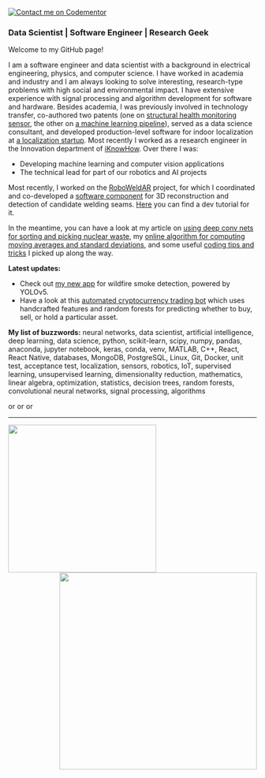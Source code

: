 [![Contact me on Codementor](https://www.codementor.io/m-badges/okypris/im-a-cm-b.svg)](https://www.codementor.io/@okypris?refer=badge)

### Data Scientist | Software Engineer | Research Geek

<p>

Welcome to my GitHub page!

I am a software engineer and data scientist with a background in electrical engineering, physics, and computer science. I have worked in academia and industry and I am always looking to solve interesting, research-type problems with high social and environmental impact. I have extensive experience with signal processing and algorithm development for software and hardware. Besides academia, I was previously involved in technology transfer, co-authored two patents (one on [structural health monitoring sensor](https://patentimages.storage.googleapis.com/7c/3a/5f/4f78dd9c0a3a68/WO2018060700A1.pdf), the other on [a machine learning pipeline](https://patentimages.storage.googleapis.com/fc/1b/bf/da720bffe3d8d7/AU2019371068A1.pdf)), served as a data science consultant, and developed production-level software for indoor localization at [a localization startup](https://navenio.com/). Most recently I worked as a research engineer in the Innovation department of [iKnowHow](https://www.iknowhow.com/). Over there I was:

- Developing machine learning and computer vision applications
- The technical lead for part of our robotics and AI projects

Most recently, I worked on the [RoboWeldAR](https://www.youtube.com/channel/UCDXILnzQH0797RFclKYmcVQ) project, for which I coordinated and co-developed a [software component](https://github.com/ikh-innovation/roboweldar-rose-ap) for 3D reconstruction and detection of candidate welding seams. [Here](https://www.youtube.com/watch?v=zPShBs7qK9s) you can find a dev tutorial for it.
  
In the meantime, you can have a look at my article on [using deep conv nets for sorting and picking nuclear waste](https://orphefs.medium.com/detecting-and-sorting-nuclear-waste-using-deep-convolutional-neural-networks-3ada9b402363), my [online algorithm for computing moving averages and standard deviations](https://github.com/orphefs/rolling_statistics/blob/master/Rolling_Mean_and_Variance_of_a_Time_Series.pdf), and some useful [coding tips and tricks](https://github.com/orphefs/notes) I picked up along the way.

</p>

<p>
  <b>Latest updates:</b>
  
- Check out [my new app](https://share.streamlit.io/firegaze-ai/prototype/main/streamlit_app/streamlit_app.py) for wildfire smoke detection, powered by YOLOv5. 
- Have a look at this [automated cryptocurrency trading bot](https://github.com/orphefs/cryptotrader) which uses handcrafted features and random forests for predicting whether to buy, sell, or hold a particular asset.
  
</p>
<b>My list of buzzwords:</b>
neural networks, data scientist, artificial intelligence, deep learning, data science, python, scikit-learn, scipy, numpy, pandas, anaconda, jupyter notebook, keras, conda, venv, MATLAB, C++, React, React Native, databases, MongoDB, PostgreSQL, Linux, Git, Docker, unit test, acceptance test, localization, sensors, robotics, IoT, supervised learning, unsupervised learning, dimensionality reduction, mathematics, linear algebra, optimization, statistics, decision trees, random forests, convolutional neural networks, signal processing, algorithms
<p>

  
</p>


<div>
<a href="https://www.linkedin.com/in/kypris/">
  <img align="left" alt="orphefs's LinkedIn Profile" width="15px" src="https://cdn.jsdelivr.net/npm/simple-icons@v3/icons/linkedin.svg" />
</a>
<a href="https://github.com/orphefs">
  <img align="left" alt="orphefs's Github" width="15px" src="https://cdn.jsdelivr.net/npm/simple-icons@v3/icons/github.svg" />
</a>

<a href="https://scholar.google.com/citations?user=bldiMQwAAAAJ&hl=en">
  <img align="left" alt="orphefs's Google Scholar Page" width="15px" src="https://cdn.jsdelivr.net/npm/simple-icons@3.2.0/icons/googlescholar.svg" />
</a>

</div>

<br/>
<hr/>

 [<img align="left" width="300" src="https://github-readme-stats.vercel.app/api/top-langs/?username=orphefs&langs_count=8&theme=dark&count_private=true&hide=jupyter%20notebook"/>](https://github.com/orphefs/)

 [<img align="right" width="400" src="https://github-readme-stats.vercel.app/api?username=orphefs&show_icons=true&include_all_commits=true&count_private=true&theme=dark"/>](https://github.com/orphefs/)


